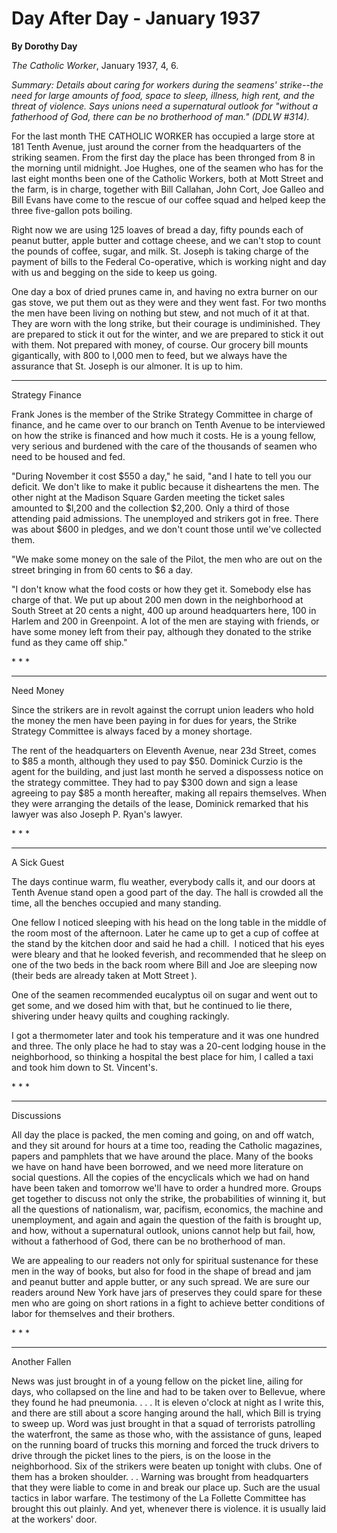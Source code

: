 Day After Day - January 1937
============================

**By Dorothy Day**

*The Catholic Worker*, January 1937, 4, 6.

*Summary: Details about caring for workers during the seamens'
strike--the need for large amounts of food, space to sleep, illness,
high rent, and the threat of violence. Says unions need a supernatural
outlook for "without a fatherhood of God, there can be no brotherhood of
man." (DDLW \#314).*

For the last month THE CATHOLIC WORKER has occupied a large store at 181
Tenth Avenue, just around the corner from the headquarters of the
striking seamen. From the first day the place has been thronged from 8
in the morning until midnight. Joe Hughes, one of the seamen who has for
the last eight months been one of the Catholic Workers, both at Mott
Street and the farm, is in charge, together with Bill Callahan, John
Cort, Joe Galleo and Bill Evans have come to the rescue of our coffee
squad and helped keep the three five-gallon pots boiling.

Right now we are using 125 loaves of bread a day, fifty pounds each of
peanut butter, apple butter and cottage cheese, and we can't stop to
count the pounds of coffee, sugar, and milk. St. Joseph is taking charge
of the payment of bills to the Federal Co-operative, which is working
night and day with us and begging on the side to keep us going.

One day a box of dried prunes came in, and having no extra burner on our
gas stove, we put them out as they were and they went fast. For two
months the men have been living on nothing but stew, and not much of it
at that. They are worn with the long strike, but their courage is
undiminished. They are prepared to stick it out for the winter, and we
are prepared to stick it out with them. Not prepared with money, of
course. Our grocery bill mounts gigantically, with 800 to l,000 men to
feed, but we always have the assurance that St. Joseph is our almoner.
It is up to him.

****

Strategy Finance

Frank Jones is the member of the Strike Strategy Committee in charge of
finance, and he came over to our branch on Tenth Avenue to be
interviewed on how the strike is financed and how much it costs. He is a
young fellow, very serious and burdened with the care of the thousands
of seamen who need to be housed and fed.

"During November it cost \$550 a day," he said, "and I hate to tell you
our deficit. We don't like to make it public because it disheartens the
men. The other night at the Madison Square Garden meeting the ticket
sales amounted to \$l,200 and the collection \$2,200. Only a third of
those attending paid admissions. The unemployed and strikers got in
free. There was about \$600 in pledges, and we don't count those until
we've collected them.

"We make some money on the sale of the Pilot, the men who are out on the
street bringing in from 60 cents to \$6 a day.

"I don't know what the food costs or how they get it. Somebody else has
charge of that. We put up about 200 men down in the neighborhood at
South Street at 20 cents a night, 400 up around headquarters here, 100
in Harlem and 200 in Greenpoint. A lot of the men are staying with
friends, or have some money left from their pay, although they donated
to the strike fund as they came off ship."

\* \* \*

****

Need Money

Since the strikers are in revolt against the corrupt union leaders who
hold the money the men have been paying in for dues for years, the
Strike Strategy Committee is always faced by a money shortage.

The rent of the headquarters on Eleventh Avenue, near 23d Street, comes
to \$85 a month, although they used to pay \$50. Dominick Curzio is the
agent for the building, and just last month he served a dispossess
notice on the strategy committee. They had to pay \$300 down and sign a
lease agreeing to pay \$85 a month hereafter, making all repairs
themselves. When they were arranging the details of the lease, Dominick
remarked that his lawyer was also Joseph P. Ryan's lawyer.

\* \* \*

****

A Sick Guest

The days continue warm, flu weather, everybody calls it, and our doors
at Tenth Avenue stand open a good part of the day. The hall is crowded
all the time, all the benches occupied and many standing.

One fellow I noticed sleeping with his head on the long table in the
middle of the room most of the afternoon. Later he came up to get a cup
of coffee at the stand by the kitchen door and said he had a chill.  I
noticed that his eyes were bleary and that he looked feverish, and
recommended that he sleep on one of the two beds in the back room where
Bill and Joe are sleeping now (their beds are already taken at Mott
Street ).

One of the seamen recommended eucalyptus oil on sugar and went out to
get some, and we dosed him with that, but he continued to lie there,
shivering under heavy quilts and coughing rackingly.

I got a thermometer later and took his temperature and it was one
hundred and three. The only place he had to stay was a 20-cent lodging
house in the neighborhood, so thinking a hospital the best place for
him, I called a taxi and took him down to St. Vincent's.

\* \* \*

****

Discussions

All day the place is packed, the men coming and going, on and off watch,
and they sit around for hours at a time too, reading the Catholic
magazines, papers and pamphlets that we have around the place. Many of
the books we have on hand have been borrowed, and we need more
literature on social questions. All the copies of the encyclicals which
we had on hand have been taken and tomorrow we'll have to order a
hundred more. Groups get together to discuss not only the strike, the
probabilities of winning it, but all the questions of nationalism, war,
pacifism, economics, the machine and unemployment, and again and again
the question of the faith is brought up, and how, without a supernatural
outlook, unions cannot help but fail, how, without a fatherhood of God,
there can be no brotherhood of man.

We are appealing to our readers not only for spiritual sustenance for
these men in the way of books, but also for food in the shape of bread
and jam and peanut butter and apple butter, or any such spread. We are
sure our readers around New York have jars of preserves they could spare
for these men who are going on short rations in a fight to achieve
better conditions of labor for themselves and their brothers.

\* \* \*

****

Another Fallen

News was just brought in of a young fellow on the picket line, ailing
for days, who collapsed on the line and had to be taken over to
Bellevue, where they found he had pneumonia. . . . It is eleven o'clock
at night as I write this, and there are still about a score hanging
around the hall, which Bill is trying to sweep up. Word was just brought
in that a squad of terrorists patrolling the waterfront, the same as
those who, with the assistance of guns, leaped on the running board of
trucks this morning and forced the truck drivers to drive through the
picket lines to the piers, is on the loose in the neighborhood. Six of
the strikers were beaten up tonight with clubs. One of them has a broken
shoulder. . . Warning was brought from headquarters that they were
liable to come in and break our place up. Such are the usual tactics in
labor warfare. The testimony of the La Follette Committee has brought
this out plainly. And yet, whenever there is violence. it is usually
laid at the workers' door.
